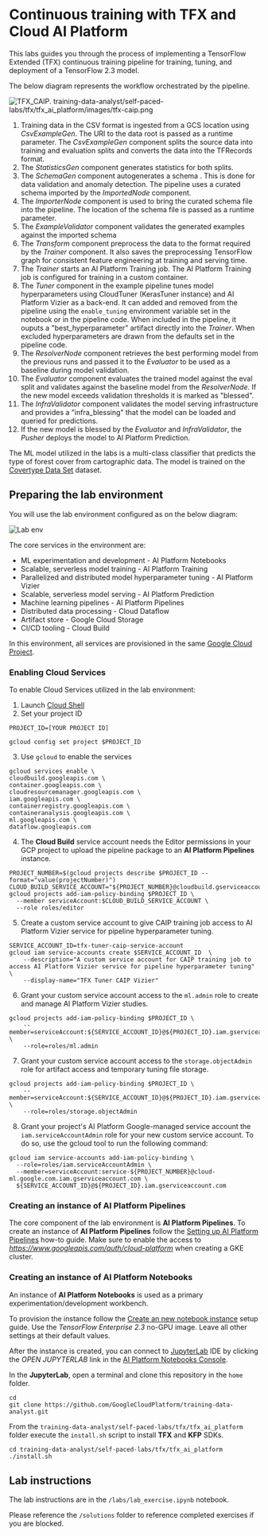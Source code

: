 # Continuous training with TFX and Cloud AI Platform

This labs guides you through the process of implementing a TensorFlow Extended (TFX) continuous training pipeline for training, tuning, and deployment of a TensorFlow 2.3 model.

The below diagram represents the workflow orchestrated by the pipeline.

![TFX_CAIP](/images/tfx-caip.png).
training-data-analyst/self-paced-labs/tfx/tfx_ai_platform/images/tfx-caip.png
1. Training data in the CSV format is ingested from a GCS location using *CsvExampleGen*. The URI to the data root is passed as a runtime parameter. The *CsvExampleGen* component splits the source data into training and evaluation splits and converts the data into the TFRecords format.
2. The *StatisticsGen* component generates statistics for both splits.
3. The *SchemaGen* component autogenerates a schema . This is done for data validation and anomaly detection. The pipeline uses a curated schema imported by the *ImportedNode* component.
4. The *ImporterNode* component is used to bring the curated schema file into the pipeline. The location of the schema file is passed as a runtime parameter. 
5. The *ExampleValidator* component validates the generated examples against the imported schema
6. The *Transform* component preprocess the data to the format required by the *Trainer* component. It also saves the preprocessing TensorFlow graph for consistent feature engineering at training and serving time.
7. The *Trainer* starts an AI Platform Training job. The AI Platform Training job is configured for training in a custom container. 
8. The *Tuner* component in the example pipeline tunes model hyperparameters using CloudTuner (KerasTuner instance) and AI Platform Vizier as a back-end. It can added and removed from the pipeline using the `enable_tuning` environment variable set in the notebook or in the pipeline code. When included in the pipeline, it ouputs a "best_hyperparameter" artifact directly into the *Trainer*. When excluded hyperparameters are drawn from the defaults set in the pipeline code.
9. The *ResolverNode* component retrieves the best performing model from the previous runs and passed it to the *Evaluator* to be used as a baseline during model validation.
10. The *Evaluator* component evaluates the trained model against the eval split and validates against the baseline model from the *ResolverNode*. If the new model exceeds validation thresholds it is marked as "blessed".
11. The *InfraValidator* component validates the model serving infrastructure and provides a "infra_blessing" that the model can be loaded and queried for predictions.
12. If the new model is blessed by the *Evaluator* and *InfraValidator*, the *Pusher* deploys the model to AI Platform Prediction.

The ML model utilized in the labs  is a multi-class classifier that predicts the type of  forest cover from cartographic data. The model is trained on the [Covertype Data Set](/Covertype_Dataset.md) dataset.

## Preparing the lab environment
You will use the lab environment configured as on the below diagram:

![Lab env](/images/tfx-caip.png)

The core services in the environment are:
- ML experimentation and development - AI Platform Notebooks 
- Scalable, serverless model training - AI Platform Training  
- Parallelized and distributed model hyperparameter tuning - AI Platform Vizier   
- Scalable, serverless model serving - AI Platform Prediction 
- Machine learning pipelines - AI Platform Pipelines
- Distributed data processing - Cloud Dataflow
- Artifact store - Google Cloud Storage 
- CI/CD tooling - Cloud Build
    
In this environment, all services are provisioned in the same [Google Cloud Project](https://cloud.google.com/storage/docs/projects). 

### Enabling Cloud Services

To enable Cloud Services utilized in the lab environment:

1. Launch [Cloud Shell](https://cloud.google.com/shell/docs/launching-cloud-shell)
2. Set your project ID
```
PROJECT_ID=[YOUR PROJECT ID]

gcloud config set project $PROJECT_ID
```

3. Use `gcloud` to enable the services
```
gcloud services enable \
cloudbuild.googleapis.com \
container.googleapis.com \
cloudresourcemanager.googleapis.com \
iam.googleapis.com \
containerregistry.googleapis.com \
containeranalysis.googleapis.com \
ml.googleapis.com \
dataflow.googleapis.com 
```

4. The **Cloud Build** service account needs the Editor permissions in your GCP project to upload the pipeline package to an **AI Platform Pipelines** instance.
```
PROJECT_NUMBER=$(gcloud projects describe $PROJECT_ID --format="value(projectNumber)")
CLOUD_BUILD_SERVICE_ACCOUNT="${PROJECT_NUMBER}@cloudbuild.gserviceaccount.com"
gcloud projects add-iam-policy-binding $PROJECT_ID \
  --member serviceAccount:$CLOUD_BUILD_SERVICE_ACCOUNT \
  --role roles/editor
```

5. Create a custom service account to give CAIP training job access to AI Platform Vizier service for pipeline hyperparameter tuning.
```
SERVICE_ACCOUNT_ID=tfx-tuner-caip-service-account
gcloud iam service-accounts create $SERVICE_ACCOUNT_ID  \
    --description="A custom service account for CAIP training job to access AI Platform Vizier service for pipeline hyperparameter tuning" \
    --display-name="TFX Tuner CAIP Vizier"
```

6. Grant your custom service account access to the `ml.admin` role to create and manage AI Platform Vizier studies.
```
gcloud projects add-iam-policy-binding $PROJECT_ID \
    --member=serviceAccount:${SERVICE_ACCOUNT_ID}@${PROJECT_ID}.iam.gserviceaccount.com \
    --role=roles/ml.admin
```

7. Grant your custom service account access to the `storage.objectAdmin` role for artifact access and temporary tuning file storage.
```
gcloud projects add-iam-policy-binding $PROJECT_ID \
    --member=serviceAccount:${SERVICE_ACCOUNT_ID}@${PROJECT_ID}.iam.gserviceaccount.com \
    --role=roles/storage.objectAdmin
```

8. Grant your project's AI Platform Google-managed service account the `iam.serviceAccountAdmin` role for your new custom service account. To do so, use the gcloud tool to run the following command:
```
gcloud iam service-accounts add-iam-policy-binding \
  --role=roles/iam.serviceAccountAdmin \
  --member=serviceAccount:service-${PROJECT_NUMBER}@cloud-ml.google.com.iam.gserviceaccount.com \
  ${SERVICE_ACCOUNT_ID}@${PROJECT_ID}.iam.gserviceaccount.com
```


### Creating an instance of AI Platform Pipelines
The core component of the lab environment is **AI Platform Pipelines**. To create an instance of **AI Platform Pipelines** follow the [Setting up AI Platform Pipelines](https://cloud.google.com/ai-platform/pipelines/docs/setting-up) how-to guide. Make sure to enable the access to *https://www.googleapis.com/auth/cloud-platform* when creating a GKE cluster.


### Creating an instance of AI Platform Notebooks

An instance of **AI Platform Notebooks** is used as a primary experimentation/development workbench.

To provision the instance follow the [Create an new notebook instance](https://cloud.google.com/ai-platform/notebooks/docs/create-new) setup guide. Use the *TensorFlow Enterprise 2.3* no-GPU image. Leave all other settings at their default values.

After the instance is created, you can connect to [JupyterLab](https://jupyter.org/) IDE by clicking the *OPEN JUPYTERLAB* link in the [AI Platform Notebooks Console](https://console.cloud.google.com/ai-platform/notebooks/instances).

In the **JupyterLab**, open a terminal and clone this repository in the `home` folder.
```
cd
git clone https://github.com/GoogleCloudPlatform/training-data-analyst.git
```

From the `training-data-analyst/self-paced-labs/tfx/tfx_ai_platform` folder execute the `install.sh` script to install **TFX** and **KFP** SDKs.

```
cd training-data-analyst/self-paced-labs/tfx/tfx_ai_platform
./install.sh
```

## Lab instructions

The lab instructions are in the `/labs/lab_exercise.ipynb` notebook.

Please reference the `/solutions` folder to reference completed exercises if you are blocked.
